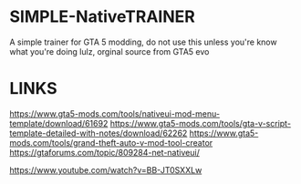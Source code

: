# SIMPLE-NativeTRAINER
A simple trainer for GTA 5 modding, do not use this unless you're know what you're doing lulz, orginal source from GTA5 evo



LINKS
=======================================================

https://www.gta5-mods.com/tools/nativeui-mod-menu-template/download/61692
https://www.gta5-mods.com/tools/gta-v-script-template-detailed-with-notes/download/62262
https://www.gta5-mods.com/tools/grand-theft-auto-v-mod-tool-creator
https://gtaforums.com/topic/809284-net-nativeui/


https://www.youtube.com/watch?v=BB-JT0SXXLw
